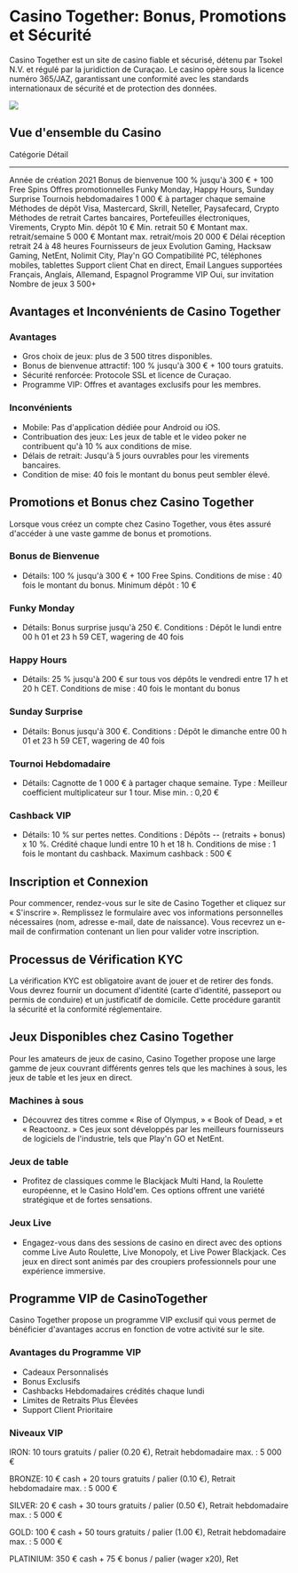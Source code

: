 # Casino Together: Bonus, Promotions et Sécurité

Casino Together est un site de casino fiable et sécurisé, détenu par
Tsokel N.V. et régulé par la juridiction de Curaçao. Le casino opère
sous la licence numéro 365/JAZ, garantissant une conformité avec les
standards internationaux de sécurité et de protection des données.

[![](https://i.imgur.com/JJwkDm3.png)](https://traff.sbs/frcas)

## Vue d\'ensemble du Casino

  Catégorie                      Détail
  ------------------------------ -------------------------------------------------------------------
  Année de création              2021
  Bonus de bienvenue             100 % jusqu'à 300 € + 100 Free Spins
  Offres promotionnelles         Funky Monday, Happy Hours, Sunday Surprise
  Tournois hebdomadaires         1 000 € à partager chaque semaine
  Méthodes de dépôt              Visa, Mastercard, Skrill, Neteller, Paysafecard, Crypto
  Méthodes de retrait            Cartes bancaires, Portefeuilles électroniques, Virements, Crypto
  Min. dépôt                     10 €
  Min. retrait                   50 €
  Montant max. retrait/semaine   5 000 €
  Montant max. retrait/mois      20 000 €
  Délai réception retrait        24 à 48 heures
  Fournisseurs de jeux           Evolution Gaming, Hacksaw Gaming, NetEnt, Nolimit City, Play'n GO
  Compatibilité                  PC, téléphones mobiles, tablettes
  Support client                 Chat en direct, Email
  Langues supportées             Français, Anglais, Allemand, Espagnol
  Programme VIP                  Oui, sur invitation
  Nombre de jeux                 3 500+

## Avantages et Inconvénients de Casino Together

### Avantages

-   Gros choix de jeux: plus de 3 500 titres disponibles.
-   Bonus de bienvenue attractif: 100 % jusqu'à 300 € + 100 tours
    gratuits.
-   Sécurité renforcée: Protocole SSL et licence de Curaçao.
-   Programme VIP: Offres et avantages exclusifs pour les membres.

### Inconvénients

-   Mobile: Pas d'application dédiée pour Android ou iOS.
-   Contribuation des jeux: Les jeux de table et le video poker ne
    contribuent qu'à 10 % aux conditions de mise.
-   Délais de retrait: Jusqu'à 5 jours ouvrables pour les virements
    bancaires.
-   Condition de mise: 40 fois le montant du bonus peut sembler élevé.

## Promotions et Bonus chez Casino Together

Lorsque vous créez un compte chez Casino Together, vous êtes assuré
d'accéder à une vaste gamme de bonus et promotions.

### Bonus de Bienvenue

-   Détails: 100 % jusqu'à 300 € + 100 Free Spins. Conditions de mise :
    40 fois le montant du bonus. Minimum dépôt : 10 €

### Funky Monday

-   Détails: Bonus surprise jusqu'à 250 €. Conditions : Dépôt le lundi
    entre 00 h 01 et 23 h 59 CET, wagering de 40 fois

### Happy Hours

-   Détails: 25 % jusqu'à 200 € sur tous vos dépôts le vendredi entre 17
    h et 20 h CET. Conditions de mise : 40 fois le montant du bonus

### Sunday Surprise

-   Détails: Bonus jusqu'à 300 €. Conditions : Dépôt le dimanche entre
    00 h 01 et 23 h 59 CET, wagering de 40 fois

### Tournoi Hebdomadaire

-   Détails: Cagnotte de 1 000 € à partager chaque semaine. Type :
    Meilleur coefficient multiplicateur sur 1 tour. Mise min. : 0,20 €

### Cashback VIP

-   Détails: 10 % sur pertes nettes. Conditions : Dépôts -- (retraits +
    bonus) x 10 %. Crédité chaque lundi entre 10 h et 18 h. Conditions
    de mise : 1 fois le montant du cashback. Maximum cashback : 500 €

## Inscription et Connexion

Pour commencer, rendez-vous sur le site de Casino Together et cliquez
sur « S'inscrire ». Remplissez le formulaire avec vos informations
personnelles nécessaires (nom, adresse e-mail, date de naissance). Vous
recevrez un e-mail de confirmation contenant un lien pour valider votre
inscription.

## Processus de Vérification KYC

La vérification KYC est obligatoire avant de jouer et de retirer des
fonds. Vous devrez fournir un document d'identité (carte d'identité,
passeport ou permis de conduire) et un justificatif de domicile. Cette
procédure garantit la sécurité et la conformité réglementaire.

## Jeux Disponibles chez Casino Together

Pour les amateurs de jeux de casino, Casino Together propose une large
gamme de jeux couvrant différents genres tels que les machines à sous,
les jeux de table et les jeux en direct.

### Machines à sous

-   Découvrez des titres comme « Rise of Olympus, » « Book of Dead, » et
    « Reactoonz. » Ces jeux sont développés par les meilleurs
    fournisseurs de logiciels de l'industrie, tels que Play'n GO et
    NetEnt.

### Jeux de table

-   Profitez de classiques comme le Blackjack Multi Hand, la Roulette
    européenne, et le Casino Hold'em. Ces options offrent une variété
    stratégique et de fortes sensations.

### Jeux Live

-   Engagez-vous dans des sessions de casino en direct avec des options
    comme Live Auto Roulette, Live Monopoly, et Live Power Blackjack.
    Ces jeux en direct sont animés par des croupiers professionnels pour
    une expérience immersive.

## Programme VIP de CasinoTogether

Casino Together propose un programme VIP exclusif qui vous permet de
bénéficier d'avantages accrus en fonction de votre activité sur le site.

### Avantages du Programme VIP

-   Cadeaux Personnalisés
-   Bonus Exclusifs
-   Cashbacks Hebdomadaires crédités chaque lundi
-   Limites de Retraits Plus Élevées
-   Support Client Prioritaire

### Niveaux VIP

IRON: 10 tours gratuits / palier (0.20 €), Retrait hebdomadaire max. : 5
000 €

BRONZE: 10 € cash + 20 tours gratuits / palier (0.10 €), Retrait
hebdomadaire max. : 5 000 €

SILVER: 20 € cash + 30 tours gratuits / palier (0.50 €), Retrait
hebdomadaire max. : 5 000 €

GOLD: 100 € cash + 50 tours gratuits / palier (1.00 €), Retrait
hebdomadaire max. : 5 000 €

PLATINIUM: 350 € cash + 75 € bonus / palier (wager x20), Ret


